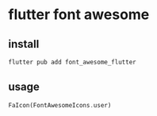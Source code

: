 # flutter font awesome

## install

```sh
flutter pub add font_awesome_flutter
```

## usage

```dart
FaIcon(FontAwesomeIcons.user)
```
